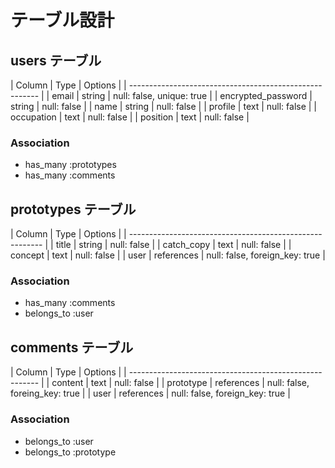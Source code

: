 # テーブル設計

## users テーブル

| Column             | Type   | Options                   |
| ------------------------------------------------------- |
| email              | string | null: false, unique: true |
| encrypted_password | string | null: false               |
| name               | string | null: false               |
| profile            | text   | null: false               |
| occupation         | text   | null: false               |
| position           | text   | null: false               |

### Association
- has_many :prototypes
- has_many :comments

## prototypes テーブル

| Column     | Type       | Options                        |
| -------------------------------------------------------- |
| title      | string     | null: false                    |
| catch_copy | text       | null: false                    |
| concept    | text       | null: false                    |
| user       | references | null: false, foreign_key: true |

### Association
- has_many :comments
- belongs_to :user

## comments テーブル

| Column    | Type       | Options                        |
| ------------------------------------------------------- |
| content   | text       | null: false                    |
| prototype | references | null: false, foreing_key: true |
| user      | references | null: false, foreign_key: true |

### Association
- belongs_to :user
- belongs_to :prototype


